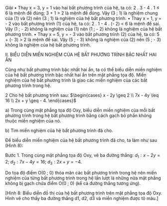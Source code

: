 Giải
• Thay x = 3, y = 1 vào hai bất phương trình của hệ, ta có:
2 . 3 - 4 . 1 ≤ 6 là mệnh đề đúng; 3 + 1 > 2 là mệnh đề đúng.
Vậy (3 ; 1) là nghiệm chung của (1) và (2) nên (3 ; 1) là nghiệm của hệ bất phương trình.
• Thay x = 1, y = - 2 vào bất phương trình (1) của hệ, ta có:
2 . 1 - 4 . (- 2) < 6 là mệnh đề sai.
Vậy (1 ; - 2) không là nghiệm của (1) nên (1 ; - 2) không là nghiệm của hệ bất phương trình.
• Thay x = 5, y = - 3 vào bất phương trình (2) của hệ, ta có:
5 + (- 3) > 2 là mệnh đề sai.
Vậy (5 ; - 3) không là nghiệm của (2) nên (5 ; - 3) không là nghiệm của hệ bất phương trình.

II. BIỂU DIỄN MIỀN NGHIỆM CỦA HỆ BẤT PHƯƠNG TRÌNH BẬC NHẤT HAI ẨN

Cũng như bất phương trình bậc nhất hai ẩn, ta có thể biểu diễn miền nghiệm của hệ bất phương trình bậc nhất hai ẩn trên mặt phẳng tọa độ.
Miền nghiệm của hệ bất phương trình là giao các miền nghiệm của các bất phương trình trong hệ.

2 Cho hệ bất phương trình sau:
$\begin{cases}
x - 2y \geq 2 \\
7x - 4y \leq 16 \\
2x + y \geq - 4.
\end{cases}$

a) Trong cùng mặt phẳng tọa độ Oxy, biểu diễn miền nghiệm của mỗi bất phương trình trong hệ bất phương trình bằng cách gạch bỏ phần không thuộc miền nghiệm của nó.

b) Tìm miền nghiệm của hệ bất phương trình đã cho.

Để biểu diễn miền nghiệm của hệ bất phương trình đã cho, ta làm như sau (Hình 8):

Bước 1. Trong cùng mặt phẳng tọa độ Oxy, vẽ ba đường thẳng:
$d_1: x - 2y = 2;$    $d_2: 7x - 4y = 16;$
$d_3: 2x + y = - 4.$

Do tọa độ điểm O(0 ; 0) thỏa mãn các bất phương trình trong hệ nên miền nghiệm của từng bất phương trình trong hệ lần lượt là những nửa mặt phẳng không bị gạch chứa điểm O(0 ; 0) (kể cả đường thẳng tương ứng).

[Hình 8: Biểu diễn đồ thị của hệ bất phương trình trên mặt phẳng tọa độ Oxy. Hình vẽ cho thấy ba đường thẳng d1, d2, d3 và miền nghiệm được tô màu.]